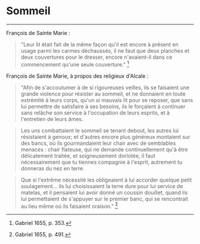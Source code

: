 # Sommeil

***

François de Sainte Marie :

> "Leur lit était fait de la même façon qu'il est encore à présent en usage parmi les carmes déchaussés, il ne faut que deux planches et deux couvertures pour le dresser, encore n'avaient-il dans ce commencement qu'une seule couverture." [^1]

[^1]: Gabriel 1655, p. 353.

François de Sainte Marie, à propos des religieux d'Alcale :

> "Afin de s'accoutumer à de si rigoureuses veilles, ils se faisaient une grande violence pour résister au sommeil, et ne donnaient en toute extrémité à leurs corps, qu'un si mauvais lit pour se reposer, que sans lui permettre de satisfaire à ses besoins, ils le forçaient à continuer sans relâche son service à l'occupation de leurs esprits, et à l'entretien de leurs âmes.

> Les uns combattaient le sommeil se tenant debout, les autres lui résistaient à genoux; et d'autres encore plus généreux montaient sur des bancs, où ils gourmandaient leur chair avec de semblables menaces : chair flateuse, qui ne demande continuellement qu'à être délicatement traitée, et soigneusement dorlotée, il faut nécessairement que tu tiennes compagnie à l'esprit, autrement tu donneras du nez en terre.

> Que si l'extrême nécessité les obligeaient à lui accorder quelque petit soulagement... ils lui choisissaient la terre dure pour lui service de matelas, et il pensaient lui avoir donné un coussin douillet, quand ils lui permettaient de s'appuyer sur le premier banc, qui se rencontrait au lieu même où ils faisaient oraison." [^2]

[^2]: Gabriel 1655, p. 491.

